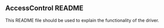## AccessControl README

This README file should be used to explain the functionality of the driver.
